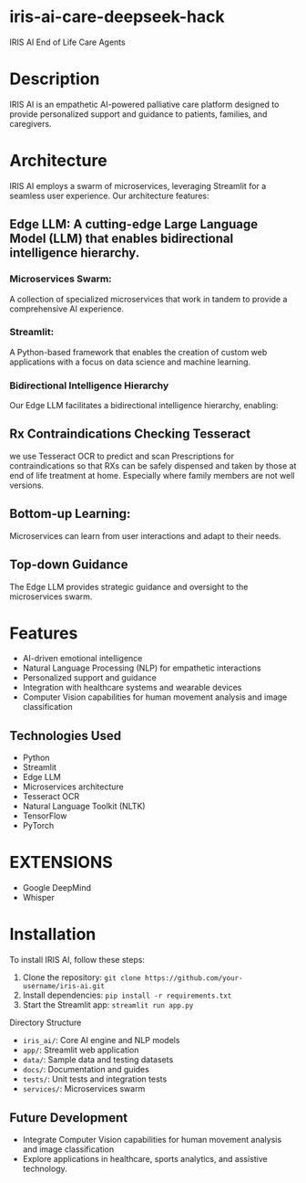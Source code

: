 # iris-ai-care-deepseek-hack
IRIS AI End of Life Care Agents
# Description
IRIS AI is an empathetic AI-powered palliative care platform designed to provide personalized support and guidance to patients, families, and caregivers.

# Architecture
IRIS AI employs a swarm of microservices, leveraging Streamlit for a seamless user experience. Our architecture features:

## Edge LLM: A cutting-edge Large Language Model (LLM) that enables bidirectional intelligence hierarchy.

### Microservices Swarm: 
A collection of specialized microservices that work in tandem to provide a comprehensive AI experience.

### Streamlit:  
A Python-based framework that enables the creation of custom web applications with a focus on data science and machine learning.

### Bidirectional Intelligence Hierarchy
Our Edge LLM facilitates a bidirectional intelligence hierarchy, enabling:
## Rx Contraindications Checking Tesseract 
we use Tesseract OCR to predict and scan Prescriptions for contraindications so that RXs can be safely dispensed and taken by those at end of life treatment at home. Especially where family members are not well versions.
## Bottom-up Learning: 
Microservices can learn from user interactions and adapt to their needs.
## Top-down Guidance
The Edge LLM provides strategic guidance and oversight to the microservices swarm.

# Features
- AI-driven emotional intelligence
- Natural Language Processing (NLP) for empathetic interactions
- Personalized support and guidance
- Integration with healthcare systems and wearable devices
- Computer Vision capabilities for human movement analysis and image classification

## Technologies Used
- Python
- Streamlit
- Edge LLM
- Microservices architecture
- Tesseract OCR
- Natural Language Toolkit (NLTK)
- TensorFlow
- PyTorch
# EXTENSIONS
- Google DeepMind
- Whisper
# Installation
To install IRIS AI, follow these steps:

1. Clone the repository: `git clone https://github.com/your-username/iris-ai.git`
2. Install dependencies: `pip install -r requirements.txt`
3. Start the Streamlit app: `streamlit run app.py`

Directory Structure
- `iris_ai/`: Core AI engine and NLP models
- `app/`: Streamlit web application
- `data/`: Sample data and testing datasets
- `docs/`: Documentation and guides
- `tests/`: Unit tests and integration tests
- `services/`: Microservices swarm

## Future Development
- Integrate Computer Vision capabilities for human movement analysis and image classification
- Explore applications in healthcare, sports analytics, and assistive technology.
